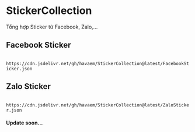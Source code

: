 # StickerCollection

Tổng hợp Sticker từ Facebook, Zalo,...

## Facebook Sticker

` https://cdn.jsdelivr.net/gh/havaem/StickerCollection@latest/FacebookSticker.json`

## Zalo Sticker

` https://cdn.jsdelivr.net/gh/havaem/StickerCollection@latest/ZaloSticker.json`

#### Update soon...
